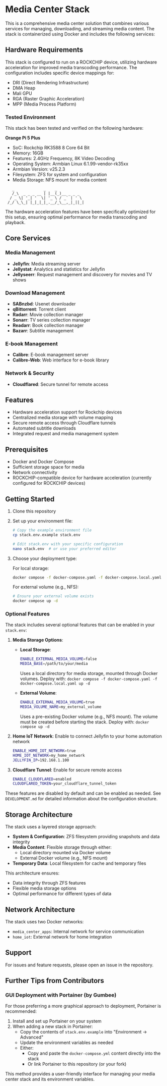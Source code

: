 # Media Center Stack

This is a comprehensive media center solution that combines various services for managing, downloading, and streaming media content. The stack is containerized using Docker and includes the following services:

## Hardware Requirements

This stack is configured to run on a ROCKCHIP device, utilizing hardware acceleration for improved media transcoding performance. The configuration includes specific device mappings for:
- DRI (Direct Rendering Infrastructure)
- DMA Heap
- Mali GPU
- RGA (Raster Graphic Acceleration)
- MPP (Media Process Platform)

### Tested Environment

This stack has been tested and verified on the following hardware:

**Orange Pi 5 Plus**
- SoC: Rockchip RK3588 8 Core 64 Bit
- Memory: 16GB
- Features: 2.4GHz Frequency, 8K Video Decoding
- Operating System: Armbian Linux 6.1.99-vendor-rk35xx
- Armbian Version: v25.2.3
- Filesystem: ZFS for system and configuration
- Media Storage: NFS mount for media content

```
   _             _    _
   /_\  _ _ _ __ | |__(_)__ _ _ _
  / _ \| '_| '  \| '_ \ / _` | ' \
 /_/ \_\_| |_|_|_|_.__/_\__,_|_||_|
```

The hardware acceleration features have been specifically optimized for this setup, ensuring optimal performance for media transcoding and playback.

## Core Services

### Media Management
- **Jellyfin**: Media streaming server
- **Jellystat**: Analytics and statistics for Jellyfin
- **Jellyseerr**: Request management and discovery for movies and TV shows

### Download Management
- **SABnzbd**: Usenet downloader
- **qBittorrent**: Torrent client
- **Radarr**: Movie collection manager
- **Sonarr**: TV series collection manager
- **Readarr**: Book collection manager
- **Bazarr**: Subtitle management

### E-book Management
- **Calibre**: E-book management server
- **Calibre-Web**: Web interface for e-book library

### Network & Security
- **Cloudflared**: Secure tunnel for remote access

## Features

- Hardware acceleration support for Rockchip devices
- Centralized media storage with volume mapping
- Secure remote access through Cloudflare tunnels
- Automated subtitle downloads
- Integrated request and media management system

## Prerequisites

- Docker and Docker Compose
- Sufficient storage space for media
- Network connectivity
- ROCKCHIP-compatible device for hardware acceleration (currently configured for ROCKCHIP devices)

## Getting Started

1. Clone this repository
2. Set up your environment file:
   ```bash
   # Copy the example environment file
   cp stack.env.example stack.env
   
   # Edit stack.env with your specific configuration
   nano stack.env  # or use your preferred editor
   ```

3. Choose your deployment type:

   For local storage:
   ```bash
   docker compose -f docker-compose.yaml -f docker-compose.local.yaml up -d
   ```

   For external volume (e.g., NFS):
   ```bash
   # Ensure your external volume exists
   docker compose up -d
   ```

### Optional Features

The stack includes several optional features that can be enabled in your `stack.env`:

1. **Media Storage Options**:
   - **Local Storage**:
     ```bash
     ENABLE_EXTERNAL_MEDIA_VOLUME=false
     MEDIA_BASE=/path/to/your/media
     ```
     Uses a local directory for media storage, mounted through Docker volumes.
     Deploy with: `docker compose -f docker-compose.yaml -f docker-compose.local.yaml up -d`
   
   - **External Volume**:
     ```bash
     ENABLE_EXTERNAL_MEDIA_VOLUME=true
     MEDIA_VOLUME_NAME=my_external_volume
     ```
     Uses a pre-existing Docker volume (e.g., NFS mount). The volume must be created before starting the stack.
     Deploy with: `docker compose up -d`

2. **Home IoT Network**: Enable to connect Jellyfin to your home automation network
   ```bash
   ENABLE_HOME_IOT_NETWORK=true
   HOME_IOT_NETWORK=my_home_network
   JELLYFIN_IP=192.168.1.100
   ```

3. **Cloudflare Tunnel**: Enable for secure remote access
   ```bash
   ENABLE_CLOUDFLARED=enabled
   CLOUDFLARED_TOKEN=your_cloudflare_tunnel_token
   ```

These features are disabled by default and can be enabled as needed. See `DEVELOPMENT.md` for detailed information about the configuration structure.

## Storage Architecture

The stack uses a layered storage approach:
- **System & Configuration**: ZFS filesystem providing snapshots and data integrity
- **Media Content**: Flexible storage through either:
  - Local directory mounted via Docker volume
  - External Docker volume (e.g., NFS mount)
- **Temporary Data**: Local filesystem for cache and temporary files

This architecture ensures:
- Data integrity through ZFS features
- Flexible media storage options
- Optimal performance for different types of data

## Network Architecture

The stack uses two Docker networks:
- `media_center_apps`: Internal network for service communication
- `home_iot`: External network for home integration

## Support

For issues and feature requests, please open an issue in the repository.

## Further Tips from Contributors

### GUI Deployment with Portainer (by Gumbee)

For those preferring a more graphical approach to deployment, Portainer is recommended:

1. Install and set up Portainer on your system
2. When adding a new stack in Portainer:
   - Copy the contents of `stack.env.example` into "Environment → Advanced"
   - Update the environment variables as needed
   - Either:
     - Copy and paste the `docker-compose.yml` content directly into the stack
     - Or link Portainer to this repository (or your fork)

This method provides a user-friendly interface for managing your media center stack and its environment variables. 